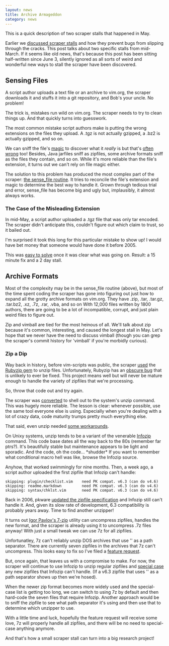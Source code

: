 ```yaml
---
layout: news
title: Archive Armageddon
category: news
---
```


This is a quick description of two scraper stalls that happened in May.

Earlier we [discussed scraper stalls](/news/2011/06/03/scraper-stalls.html)
and how they prevent bugs from slipping through the cracks.
This post talks about two specific stalls from mid-March.
If it seems like old news, that's because this post has been sitting
half-written since June 3, silently ignored as all sorts of weird
and wonderful new ways to stall the scraper have been discovered.


## Sensing Files

A script author uploads a text file or an archive to vim.org, the
scraper downloads it and stuffs it into a git repository, and
Bob's your uncle.  No problem!

The trick is, mistakes run wild on vim.org.  The scraper needs to try
to clean things up.  And that quickly turns into guesswork.

The most common mistake script authors make is putting the wrong
extensions on the files they upload.
A .tgz is not actually gzipped, a .bz2 is actually gzipped, and so on.

We can sniff the file's
[magic](http://standards.freedesktop.org/shared-mime-info-spec/shared-mime-info-spec-latest.html#id2820544)
to discover what it *really* is
but that's
[often](https://github.com/minad/mimemagic/issues/1)
[wrong](https://github.com/minad/mimemagic/issues/4) too!
Besides, Java jarfiles sniff as zipfiles, some archive formats
sniff as the files they contain, and so on.
While it's more reliable than the file's extension, it turns out
we can't rely on file magic either.

The solution to this problem has produced the most complex part of the scraper:
[the sense_file routine](https://github.com/vim-scraper/vim-scraper/blob/1805e760f0d28d0a299e21e11c1950b90149f8c1/scraper#L1033).
It tries to reconcile the file's extension and magic to determine
the best way to handle it.
Grown through tedious trial and error, sense_file has become big and ugly
but, implausibly, it almost always works.


### The Case of the Misleading Extension

In mid-May, a script author uploaded a .tgz file that was only tar encoded.
The scraper didn't anticipate this, couldn't figure out which claim to trust,
so it bailed out.

I'm surprised it took this long for this particular mistake to show up!
I would have bet money that someone would have done it before 2005.

This was
[easy to solve](https://github.com/vim-scraper/vim-scraper/commit/203b1c40164eb62d9e6bb278fc9f864a25f6bd3e)
once it was clear what was going on.
Result: a 15 minute fix and a 2 day stall.


## Archive Formats

Most of the complexity may be in the sense_file routine (above),
but most of the time spent coding the scraper has gone into
figuring out just how to expand all the grotty archive formats on vim.org.
They have .zip, .tar, .tar.gz, .tar.bz2, .xz, .7z, .rar, .vba, and so on
With 12,000 files written by 1800 authors, there are going to be a lot of
incompatible, corrupt, and just plain weird files to figure out.

Zip and vimball are tied for the most heinous of all.
We'll talk about zip because it's common, interesting, and caused the
longest stall in May.  Let's hope that we never have the need to
discuss vimball (though you can grep the scraper's commit history for
'vimball' if you're morbidly curious).


### Zip a Dip

Way back in history, before vim-scripts was public, the scraper
[used](https://github.com/vim-scraper/vim-scraper/commit/c3ced2a81a2e4d214b72f5a0c779d38a6850d712)
the [Rubyzip gem](http://rubyzip.sourceforge.net/) to unzip files.
Unfortunately, Rubyzip has an
[obscure bug](http://www.ruby-forum.com/topic/211146#936159) that
is unlikely to ever be fixed.
This project means well but will never be mature enough to handle
the variety of zipfiles that we're processing.

So, throw that code out and try again.

The scraper was [converted](https://github.com/vim-scraper/vim-scraper/commit/6566011e0c12883ad5df313e130afa8f72f8d2db)
to shell out to the system's unzip command.
This was hugely more reliable.
The lesson is clear: whenever possible, use the same tool everyone else is using.
Especially when you're dealing with a lot of crazy data, code maturity
trumps pretty much everything else.

That said, even unzip needed
[some workarounds](https://github.com/vim-scraper/vim-scraper/commit/8627a4d17abe5a8ffd55d4874c4cc3280578dc29).

On Unixy systems, unzip tends to be a variant of the venerable
[Infozip](ftp://ftp.info-zip.org/pub/infozip/src/) command.
This code base dates all the way back to the 80s (remember far ptrs?).
It's beautifully stable but maintenance appears to be light and sporadic.
And the code, oh the code...  \*shudder\*  If you want to remember
what conditional macro hell was like, browse the Infozip source.

Anyhow, that worked swimmingly for nine months.
Then, a week ago, a script author uploaded
the first zipfile that Infozip can't handle:

    skipping: plugin/checklist.vim    need PK compat. v6.3 (can do v4.6)
    skipping: readme.markdown         need PK compat. v6.3 (can do v4.6)
    skipping: syntax/chklst.vim       need PK compat. v6.3 (can do v4.6)

Back in 2006, pkware
[updated the zipfile specification](http://www.pkware.com/documents/casestudies/APPNOTE.TXT)
and Infozip still can't handle it.
And, given its slow rate of development,
6.3 compatibility is probably years away.
Time to find another unzipper!

It turns out [Igor Pavlov's 7-zip](http://www.7-zip.org/)
utility can uncompress zipfiles, handles the new format,
and the scraper is already using it to uncompress .7z files anyway!
With just a small tweak we can use 7z for all zipfiles.

Unfortunatley, 7z can't reliably unzip DOS archives that
use '\' as a path separator.
There are currently seven zipfiles in the archives that 7z can't uncompress.
This looks easy to fix so I've filed a
[feature request](https://sourceforge.net/tracker/index.php?func=detail&aid=3310980&group_id=14481&atid=114481#).

But, once again, that leaves us with a compromise to make.
For now, the scraper will continue to use Infozip to unzip
regular zipfiles and
[special case](https://github.com/vim-scraper/vim-scraper/commit/cee66a5052bf52a2c111af1e02a57aaf0c13085a)
any new zipfiles that Infozip can't handle.  (If a v6.3 zipfile
that uses '\' as a path separator shows up then we're hosed).

When the newer zip format becomes more widely used and the special-case
list is getting too long, we can switch to
using 7z by default and then hard-code the seven files that require Infozip.
Another approach would be to sniff the zipfile to see what path separator
it's using and then use that to determine which unzipper to use.

With a little time and luck, hopefully the feature request will receive some
love, 7z will properly handle all zipfiles, and there will be no need
to special-case anything anymore.

And that's how a small scraper stall can turn into a big research project!

